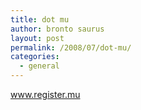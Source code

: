 ```yaml
---
title: dot mu
author: bronto saurus
layout: post
permalink: /2008/07/dot-mu/
categories:
  - general
---
```

<a href="http://www.register.mu" target="_blank" >www.register.mu</a>